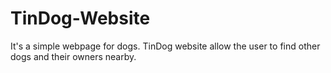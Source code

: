 # TinDog-Website
It's a simple webpage for dogs. TinDog website allow the user to find other dogs and their owners nearby.
